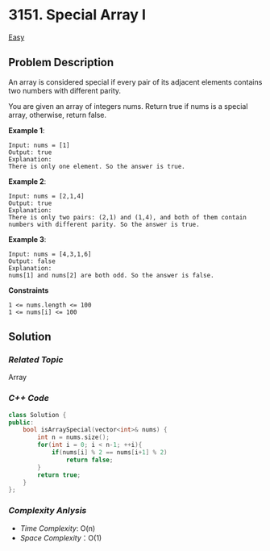 # 3151. Special Array I
[Easy](https://leetcode.com/problems/special-array-i/description/)

## Problem Description

An array is considered special if every pair of its adjacent elements contains two numbers with different parity.

You are given an array of integers nums. Return true if nums is a special array, otherwise, return false.


**Example 1**:
```
Input: nums = [1]
Output: true
Explanation:
There is only one element. So the answer is true.
```
**Example 2**:
```
Input: nums = [2,1,4]
Output: true
Explanation:
There is only two pairs: (2,1) and (1,4), and both of them contain numbers with different parity. So the answer is true.
```
**Example 3**:
```
Input: nums = [4,3,1,6]
Output: false
Explanation:
nums[1] and nums[2] are both odd. So the answer is false.
```

**Constraints**
```
1 <= nums.length <= 100
1 <= nums[i] <= 100
```

## Solution

### _Related Topic_
   Array

### _C++ Code_
```cpp
class Solution {
public:
    bool isArraySpecial(vector<int>& nums) {
        int n = nums.size();
        for(int i = 0; i < n-1; ++i){
            if(nums[i] % 2 == nums[i+1] % 2)
                return false;
        }
        return true;
    }
};
```

### _Complexity Anlysis_
- _Time Complexity_: O(n)
- _Space Complexity_：O(1)
